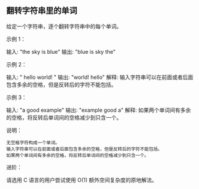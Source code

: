 ## 翻转字符串里的单词

给定一个字符串，逐个翻转字符串中的每个单词。

 

示例 1：

输入: "the sky is blue"
输出: "blue is sky the"

示例 2：

输入: "  hello world!  "
输出: "world! hello"
解释: 输入字符串可以在前面或者后面包含多余的空格，但是反转后的字符不能包括。

示例 3：

输入: "a good   example"
输出: "example good a"
解释: 如果两个单词间有多余的空格，将反转后单词间的空格减少到只含一个。

 

说明：

    无空格字符构成一个单词。
    输入字符串可以在前面或者后面包含多余的空格，但是反转后的字符不能包括。
    如果两个单词间有多余的空格，将反转后单词间的空格减少到只含一个。

 

进阶：

请选用 C 语言的用户尝试使用 O(1) 额外空间复杂度的原地解法。
